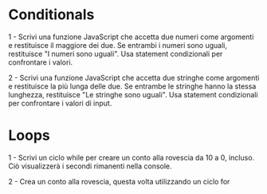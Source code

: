 # Conditionals

1 - Scrivi una funzione JavaScript che accetta due numeri come argomenti e restituisce il maggiore dei due. Se entrambi i numeri sono uguali, restituisce "I numeri sono uguali". Usa statement condizionali per confrontare i valori.

2 - Scrivi una funzione JavaScript che accetta due stringhe come argomenti e restituisce la più lunga delle due. Se entrambe le stringhe hanno la stessa lunghezza, restituisce "Le stringhe sono uguali". Usa statement condizionali per confrontare i valori di input.

# Loops

1 - Scrivi un ciclo while per creare un conto alla rovescia da 10 a 0, incluso. Ciò visualizzerà i secondi rimanenti nella console.

2 - Crea un conto alla rovescia, questa volta utilizzando un ciclo for